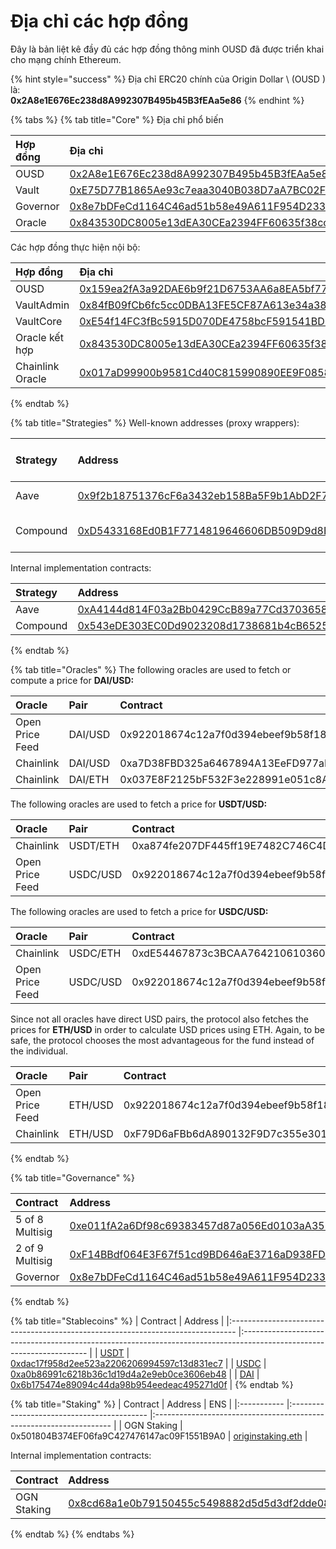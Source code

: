 # Địa chỉ các hợp đồng

Đây là bản liệt kê đầy đủ các hợp đồng thông minh OUSD đã được triển khai cho mạng chính Ethereum.

{% hint style="success" %}
Địa chỉ ERC20 chính của Origin Dollar \ (OUSD \) là:   
**0x2A8e1E676Ec238d8A992307B495b45B3fEAa5e86**
{% endhint %}

{% tabs %}
{% tab title="Core" %}
Địa chỉ phổ biến

| Hợp đồng | Địa chỉ                                                                                                               | ENS                                                                   |
|:-------- |:--------------------------------------------------------------------------------------------------------------------- |:--------------------------------------------------------------------- |
| OUSD     | [0x2A8e1E676Ec238d8A992307B495b45B3fEAa5e86](https://etherscan.io/address/0x2A8e1E676Ec238d8A992307B495b45B3fEAa5e86) | [ousd.eth](https://etherscan.io/address/ousd.eth)                     |
| Vault    | [0xE75D77B1865Ae93c7eaa3040B038D7aA7BC02F70](https://etherscan.io/address/0xe75d77b1865ae93c7eaa3040b038d7aa7bc02f70) | [originvault.eth](https://etherscan.io/address/originvault.eth)       |
| Governor | [0x8e7bDFeCd1164C46ad51b58e49A611F954D23377](https://etherscan.io/address/0x8e7bdfecd1164c46ad51b58e49a611f954d23377) | [origintimelock.eth](https://etherscan.io/address/origintimelock.eth) |
| Oracle   | [0x843530DC8005e13dEA30CEa2394FF60635f38cc4](https://etherscan.io/address/0x843530DC8005e13dEA30CEa2394FF60635f38cc4) | [originoracle.eth](https://etherscan.io/address/originoracle.eth)     |

Các hợp đồng thực hiện nội bộ:

| Hợp đồng         | Địa chỉ                                                                                                               |
|:---------------- |:--------------------------------------------------------------------------------------------------------------------- |
| OUSD             | [0x159ea2fA3a92DAE6b9f21D6753AA6a8EA5bf77BA](https://etherscan.io/address/0x159ea2fa3a92dae6b9f21d6753aa6a8ea5bf77ba) |
| VaultAdmin       | [0x84fB09fCb6fc5cc0DBA13FE5CF87A613e34a386a](https://etherscan.io/address/0x84fb09fcb6fc5cc0dba13fe5cf87a613e34a386a) |
| VaultCore        | [0xE54f14FC3fBc5915D070DE4758bcF591541BD1c3](https://etherscan.io/address/0xe54f14fc3fbc5915d070de4758bcf591541bd1c3) |
| Oracle kết hợp   | [0x843530DC8005e13dEA30CEa2394FF60635f38cc4](https://etherscan.io/address/0x843530DC8005e13dEA30CEa2394FF60635f38cc4) |
| Chainlink Oracle | [0x017aD99900b9581Cd40C815990890EE9F0858246](https://etherscan.io/address/0x017aD99900b9581Cd40C815990890EE9F0858246) |
{% endtab %}

{% tab title="Strategies" %}
Well-known addresses \(proxy wrappers\):

| Strategy | Address                                                                                                               | Current Auto-Allocation |
|:-------- |:--------------------------------------------------------------------------------------------------------------------- |:----------------------- |
| Aave     | [0x9f2b18751376cF6a3432eb158Ba5F9b1AbD2F7ce](https://etherscan.io/address/0x9f2b18751376cF6a3432eb158Ba5F9b1AbD2F7ce) | 100% of DAI             |
| Compound | [0xD5433168Ed0B1F7714819646606DB509D9d8EC1f](https://etherscan.io/address/0xD5433168Ed0B1F7714819646606DB509D9d8EC1f) | 100% of USDC and USDT   |

Internal implementation contracts:

| Strategy | Address                                                                                                               |
|:-------- |:--------------------------------------------------------------------------------------------------------------------- |
| Aave     | [0xA4144d814F03a2Bb0429CcB89a77Cd3703658B61](https://etherscan.io/address/0xA4144d814F03a2Bb0429CcB89a77Cd3703658B61) |
| Compound | [0x543eDE303EC0Dd9023208d1738681b4cB65256DF](https://etherscan.io/address/0x543eDE303EC0Dd9023208d1738681b4cB65256DF) |
{% endtab %}

{% tab title="Oracles" %}
The following oracles are used to fetch or compute a price for **DAI/USD:**

| Oracle          | Pair    | Contract                                   |
|:--------------- |:------- |:------------------------------------------ |
| Open Price Feed | DAI/USD | 0x922018674c12a7f0d394ebeef9b58f186cde13c1 |
| Chainlink       | DAI/USD | 0xa7D38FBD325a6467894A13EeFD977aFE558bC1f0 |
| Chainlink       | DAI/ETH | 0x037E8F2125bF532F3e228991e051c8A7253B642c |

The following oracles are used to fetch a price for **USDT/USD:**

| O**racle**      | Pair     | Contract                                   |
|:--------------- |:-------- |:------------------------------------------ |
| Chainlink       | USDT/ETH | 0xa874fe207DF445ff19E7482C746C4D3fD0CB9AcE |
| Open Price Feed | USDC/USD | 0x922018674c12a7f0d394ebeef9b58f186cde13c1 |

The following oracles are used to fetch a price for **USDC/USD:**

| O**racle**      | Pair     | Contract                                   |
|:--------------- |:-------- |:------------------------------------------ |
| Chainlink       | USDC/ETH | 0xdE54467873c3BCAA76421061036053e371721708 |
| Open Price Feed | USDC/USD | 0x922018674c12a7f0d394ebeef9b58f186cde13c1 |

Since not all oracles have direct USD pairs, the protocol also fetches the prices for **ETH/USD** in order to calculate USD prices using ETH. Again, to be safe, the protocol chooses the most advantageous for the fund instead of the individual.

| Oracle          | Pair    | Contract                                   |
|:--------------- |:------- |:------------------------------------------ |
| Open Price Feed | ETH/USD | 0x922018674c12a7f0d394ebeef9b58f186cde13c1 |
| Chainlink       | ETH/USD | 0xF79D6aFBb6dA890132F9D7c355e3015f15F3406F |
{% endtab %}

{% tab title="Governance" %}


| Contract        | Address                                                                                                               | ENS                                                                       |
|:--------------- |:--------------------------------------------------------------------------------------------------------------------- |:------------------------------------------------------------------------- |
| 5 of 8 Multisig | [0xe011fA2a6Df98c69383457d87a056Ed0103aA352](https://etherscan.io/address/0xe011fA2a6Df98c69383457d87a056Ed0103aA352) | [originprotocol.eth](https://etherscan.io/address/originprotocol.eth)     |
| 2 of 9 Multisig | [0xF14BBdf064E3F67f51cd9BD646aE3716aD938FDC](https://etherscan.io/address/0xF14BBdf064E3F67f51cd9BD646aE3716aD938FDC) | [originstrategist.eth](https://etherscan.io/address/originstrategist.eth) |
| Governor        | [0x8e7bDFeCd1164C46ad51b58e49A611F954D23377](https://etherscan.io/address/0x8e7bDFeCd1164C46ad51b58e49A611F954D23377) | [origingovernor.eth](https://etherscan.io/address/origingovernor.eth)     |
{% endtab %}

{% tab title="Stablecoins" %}
| Contract                                                                        | Address                                                                                                               |
|:------------------------------------------------------------------------------- |:--------------------------------------------------------------------------------------------------------------------- |
| [USDT](https://etherscan.io/address/0x52BEBd3d7f37EC4284853Fd5861Ae71253A7F428) | [0xdac17f958d2ee523a2206206994597c13d831ec7](https://etherscan.io/address/0x52BEBd3d7f37EC4284853Fd5861Ae71253A7F428) |
| [USDC](https://etherscan.io/address/0x52BEBd3d7f37EC4284853Fd5861Ae71253A7F428) | [0xa0b86991c6218b36c1d19d4a2e9eb0ce3606eb48](https://etherscan.io/address/0x52BEBd3d7f37EC4284853Fd5861Ae71253A7F428) |
| [DAI](https://etherscan.io/address/0x52BEBd3d7f37EC4284853Fd5861Ae71253A7F428)  | [0x6b175474e89094c44da98b954eedeac495271d0f](https://etherscan.io/address/0x52BEBd3d7f37EC4284853Fd5861Ae71253A7F428) |
{% endtab %}

{% tab title="Staking" %}
| Contract    | Address                                    | ENS                                                                 |
|:----------- |:------------------------------------------ |:------------------------------------------------------------------- |
| OGN Staking | 0x501804B374EF06fa9C427476147ac09F1551B9A0 | [originstaking.eth](https://etherscan.io/address/originstaking.eth) |

Internal implementation contracts:

| Contract    | Address                                                                                                               |
|:----------- |:--------------------------------------------------------------------------------------------------------------------- |
| OGN Staking | [0x8cd68a1e0b79150455c5498882d5d5d3df2dde08](https://etherscan.io/address/0x8cd68a1e0b79150455c5498882d5d5d3df2dde08) |
{% endtab %}
{% endtabs %}



 

